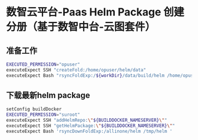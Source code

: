 # 数智云平台-Paas Helm Package 创建分册（基于数智中台-云图套件）


## 准备工作

```bash
EXECUTED_PERMISSION="opuser"
executeExpect SSH "createFold:/home/opuser/helm/data"
executeExpect Bash "rsyncFoldExp:/${workDir}/data/build/helm /home/opuser/helm/data"
````

## 下载最新helm package

```bash
setConfig buildDocker
EXECUTED_PERMISSION="suroot"
executeExpect SSH "addHelmRepo:\"${BUILDDOCKER_NAMESERVER}\"" 
executeExpect SSH "getHelmPackage:\"${BUILDDOCKER_NAMESERVER}\""
executeExpect Bash 'rsyncDownFoldExp:/allinone/helm /tmp/helm '

```
